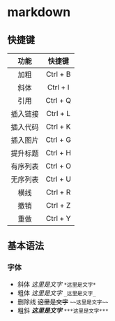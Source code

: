 # **markdown**

## 快捷键

功能|快捷键
:-:|:-:
加粗|Ctrl + B
斜体|Ctrl + I
引用|Ctrl + Q
插入链接|Ctrl + L
插入代码|Ctrl + K
插入图片|Ctrl + G
提升标题|Ctrl + H
有序列表|Ctrl + O
无序列表|Ctrl + U
横线|Ctrl + R
撤销|Ctrl + Z
重做|Ctrl + Y

## 基本语法

### 字体
- 斜体
  *这里是文字*
  `*这里是文字*`
- 粗体
  _这里是文字_
  `_这里是文字_`
- 删除线
  ~~这里是文字~~
  `~~这里是文字~~`
- 粗斜
  ***这里是文字***
  `***这里是文字***`
